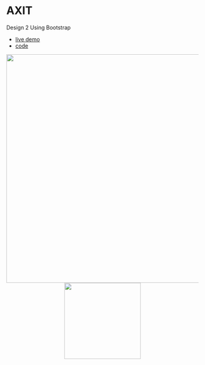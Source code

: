 # AXIT
Design 2 Using Bootstrap

- [live demo](https://mohamedyahia831.github.io/AXIT/)
- [code](https://github.com/MohamedYahia831/AXIT/blob/main/index.html)

<p align="center">
<img src="https://user-images.githubusercontent.com/97320765/209625942-eaf4beca-f14f-4254-b257-be65ad55f118.png" width="600px">
<img src="https://user-images.githubusercontent.com/97320765/209625950-8b6bf4a8-d7d3-4c18-9b5e-b6c46d37e731.png" width="200px">
<p>

